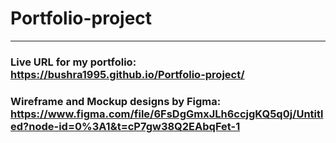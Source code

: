 # Portfolio-project
----
### Live URL for my portfolio:  https://bushra1995.github.io/Portfolio-project/
### Wireframe and Mockup designs by Figma: https://www.figma.com/file/6FsDgGmxJLh6ccjgKQ5q0j/Untitled?node-id=0%3A1&t=cP7gw38Q2EAbqFet-1
